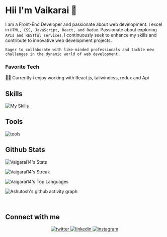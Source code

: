 
# Hii  I'm Vaikarai 👋

 I am a Front-End Developer and passionate about web development. I excel in `HTML, CSS, JavaScript, React, and Redux`. Passionate about exploring `APIs and RESTful services`, I continuously seek to enhance my skills and contribute to innovative web development projects. <br>
 
`Eager to collaborate with like-minded professionals and tackle new challenges in the dynamic world of web development.`

### Favorite Tech 

👩‍💻 Currently i enjoy working with React js, tailwindcss, redux and Api

## Skills 

![My Skills](https://skillicons.dev/icons?i=html,css,bootstrap,js,redux,tailwind,vite,react&perline=10)

## Tools 

![tools](https://skillicons.dev/icons?i=vscode,figma,git&perline=10)
 

## Github Stats  
![Vaigarai14's Stats](https://github-readme-stats.vercel.app/api?username=Vaigarai14&theme=tokyonight&show_icons=true&hide_border=true&count_private=true)

![Vaigarai14's Streak](https://github-readme-streak-stats.herokuapp.com/?user=Vaigarai14&theme=tokyonight&hide_border=true)

![Vaigarai14's Top Languages](https://github-readme-stats.vercel.app/api/top-langs/?username=Vaigarai14&theme=tokyonight&show_icons=true&hide_border=true&layout=compact)

![Ashutosh's github activity graph](https://github-readme-activity-graph.vercel.app/graph?username=Vaigarai14&bg_color=1a1b27&color=26aeae&line=6da0f5&point=8f6fb8&area=true&hide_border=true)

<br/>  



## Connect with me  
<div align="center">
<a href="https://twitter.com/Vaigarai14" target="_blank">
<img src=https://img.shields.io/badge/twitter-%2300acee.svg?&style=for-the-badge&logo=twitter&logoColor=white alt=twitter style="margin-bottom: 5px;" />
</a>
<a href="https://www.linkedin.com/in/vaikarai-14-28-l/" target="_blank">
<img src=https://img.shields.io/badge/linkedin-%231E77B5.svg?&style=for-the-badge&logo=linkedin&logoColor=white alt=linkedin style="margin-bottom: 5px;" />
</a>
<a href="https://www.instagram.com/vaigarai14/" target="_blank">
<img src=https://img.shields.io/badge/instagram-%23000000.svg?&style=for-the-badge&logo=instagram&logoColor=white alt=instagram style="margin-bottom: 5px;" />
</a> 
</div>  
  


